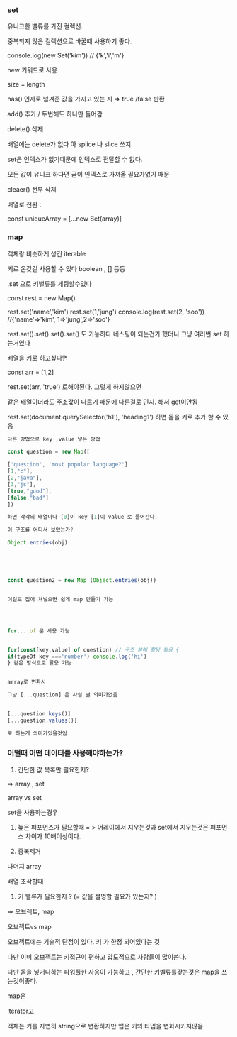 ### set

유니크한 밸류를 가진 컬렉션.

중복되지 않은 컬렉션으로
바꿀때 사용하기 좋다.

console.log(new Set('kim')) // {'k','i','m'}

new 키워드로 사용

size = length

has() 인자로 넘겨준 값을 가지고 있는 지 ⇒ true /false 반환

add() 추가 / 두번해도 하나만 들어감

delete() 삭제

배열에는 delete가 없다 아 splice 나 slice 쓰지

set은 인덱스가 없기때문에 인덱스로 전달할 수 없다.

모든 값이 유니크 하다면 굳이 인덱스로 가져올 필요가없기 때문

cleaer() 전부 삭제

배열로 전환 :

const uniqueArray = [...new Set(array)]

### map

객체랑 비슷하게 생긴 iterable

키로 온갖걸 사용할 수 있다 boolean , [] 등등

.set 으로 키밸류를 세팅할수있다

const rest = new Map()

rest.set('name','kim')
rest.set(1,'jung')
console.log(rest.set(2, 'soo')) //{'name'=>'kim', 1=>'jung',2=>'soo'}

rest.set().set().set().set() 도 가능하다 네스팅이 되는건가 했더니 그냥 여러번 set 하는거였다

배열을 키로 하고싶다면

const arr = [1,2]

rest.set(arr, 'true')
로해야된다. 그렇게 하지않으면

같은 배열이더라도 주소값이 다르기 때문에 다른걸로 인지. 해서 get이안됨

rest.set(document.querySelector('h1'), 'heading1') 하면 돔을 키로 추가 할 수 있음

```js
다른 방법으로 key ,value 넣는 방법

const question = new Map([

['question', 'most popular language?']
[1,"c"],
[2,"java"],
[3,"js"],
[true,"good"],
[false,"bad"]
])

하면 각각의 배열마다 [0]이 key [1]이 value 로 들어간다.

이 구조를 어디서 보았는가?

Object.entries(obj)





const question2 = new Map (Object.entries(obj))


이걸로 집어 쳐넣으면 쉽게 map 만들기 가능




for....of 문 사용 가능


for(const[key,value] of question) // 구조 분해 할당 활용 {
if(typeOf key ==='number') console.log('hi')
} 같은 방식으로 활용 가능


array로 변환시

그냥 [...question] 은 사실 별 의미가없음


[...question.keys()]
[...question.values()]

로 하는게 의미가있을것임
```

### 어떨때 어떤 데이터를 사용해야하는가?

1. 간단한 값 목록만 필요한지?

⇒ array , set

array vs set

set을 사용하는경우

1. 높은 퍼포먼스가 필요할때 = > 어레이에서 지우는것과 set에서 지우는것은 퍼포먼스 차이가 10배이상이다.

2. 중복제거

나머지 array

배열 조작할때

1. 키 밸류가 필요한지 ? (= 값을 설명할 필요가 있는지? )

⇒ 오브젝트, map

오브젝트vs map

오브젝트에는 기술적 단점이 있다. 키 가 한정 되어있다는 것

다만 이미 오브젝트는 키접근이 편하고 압도적으로 사람들이 많이쓴다.

다만 돔을 넣거나하는 파워풀한 사용이 가능하고 , 간단한 키벨류를갖는것은 map을 쓰는것이좋다.

map은

iterator고

객체는 키를 자연히 string으로 변환하지만
맵은 키의 타입을 변화시키지않음
